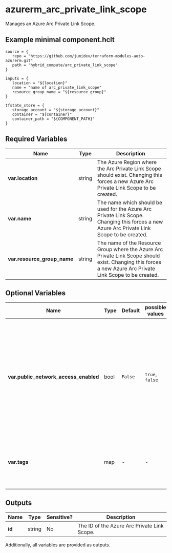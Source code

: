 # azurerm_arc_private_link_scope

Manages an Azure Arc Private Link Scope.

## Example minimal component.hclt

```hcl
source = {
   repo = "https://github.com/jumidev/terraform-modules-auto-azurerm.git" 
   path = "hybrid_compute/arc_private_link_scope" 
}

inputs = {
   location = "${location}" 
   name = "name of arc_private_link_scope" 
   resource_group_name = "${resource_group}" 
}

tfstate_store = {
   storage_account = "${storage_account}" 
   container = "${container}" 
   container_path = "${COMPONENT_PATH}" 
}

```

## Required Variables

| Name | Type |  Description |
| ---- | --------- |  ----------- |
| **var.location** | string |  The Azure Region where the Arc Private Link Scope should exist. Changing this forces a new Azure Arc Private Link Scope to be created. | 
| **var.name** | string |  The name which should be used for the Azure Arc Private Link Scope. Changing this forces a new Azure Arc Private Link Scope to be created. | 
| **var.resource_group_name** | string |  The name of the Resource Group where the Azure Arc Private Link Scope should exist. Changing this forces a new Azure Arc Private Link Scope to be created. | 

## Optional Variables

| Name | Type |  Default  |  possible values |  Description |
| ---- | --------- |  ----------- | ----------- | ----------- |
| **var.public_network_access_enabled** | bool |  `False`  |  `true`, `false`  |  Indicates whether machines associated with the private link scope can also use public Azure Arc service endpoints. Defaults to `false`. Possible values are `true` and `false`. | 
| **var.tags** | map |  -  |  -  |  A mapping of tags which should be assigned to the Azure Arc Private Link Scope. | 



## Outputs

| Name | Type | Sensitive? | Description |
| ---- | ---- | --------- | --------- |
| **id** | string | No  | The ID of the Azure Arc Private Link Scope. | 

Additionally, all variables are provided as outputs.
